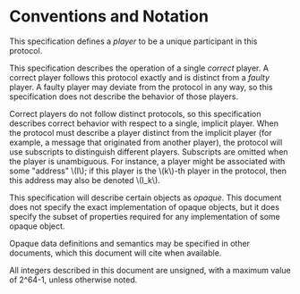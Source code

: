 # Conventions and Notation

This specification defines a _player_ to be a unique participant in
this protocol.

This specification describes the operation of a single _correct_
player. A correct player follows this protocol exactly and is
distinct from a _faulty_ player. A faulty player may deviate from
the protocol in any way, so this specification does not describe the
behavior of those players.

Correct players do not follow distinct protocols, so this
specification describes correct behavior with respect to a single,
implicit player. When the protocol must describe a player distinct
from the implicit player (for example, a message that originated from
another player), the protocol will use subscripts to distinguish
different players. Subscripts are omitted when the player is
unambiguous. For instance, a player might be associated with some
"address" \\(I\\); if this player is the \\(k\\)-th player in the protocol,
then this address may also be denoted \\(I_k\\).

This specification will describe certain objects as _opaque_. This
document does not specify the exact implementation of opaque objects,
but it does specify the subset of properties required for any
implementation of some opaque object.

Opaque data definitions and semantics may be specified in other
documents, which this document will cite when available.

All integers described in this document are unsigned, with a maximum value of 2^64-1, unless otherwise noted.